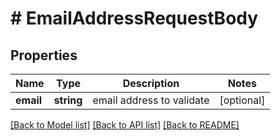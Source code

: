 # # EmailAddressRequestBody

## Properties

Name | Type | Description | Notes
------------ | ------------- | ------------- | -------------
**email** | **string** | email address to validate | [optional]

[[Back to Model list]](../../README.md#models) [[Back to API list]](../../README.md#endpoints) [[Back to README]](../../README.md)
